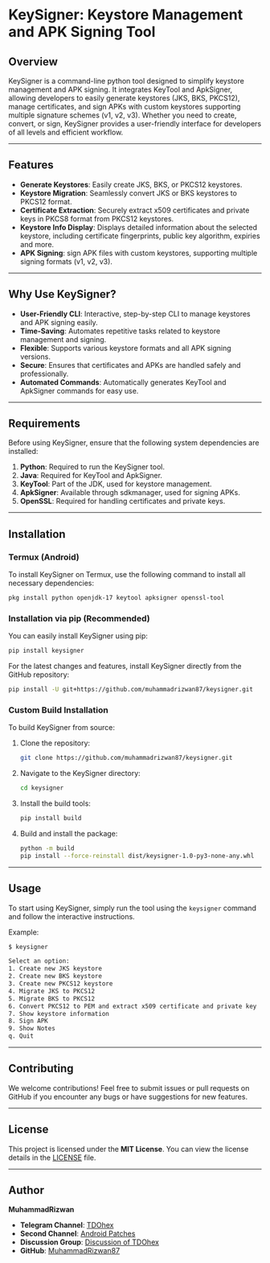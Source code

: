 # KeySigner: Keystore Management and APK Signing Tool

## Overview
KeySigner is a command-line python tool designed to simplify keystore management and APK signing. It integrates KeyTool and ApkSigner, allowing developers to easily generate keystores (JKS, BKS, PKCS12), manage certificates, and sign APKs with custom keystores supporting multiple signature schemes (v1, v2, v3). Whether you need to create, convert, or sign, KeySigner provides a user-friendly interface for developers of all levels and efficient workflow.

---

## Features

- **Generate Keystores**: Easily create JKS, BKS, or PKCS12 keystores.
- **Keystore Migration**: Seamlessly convert JKS or BKS keystores to PKCS12 format.
- **Certificate Extraction**: Securely extract x509 certificates and private keys in PKCS8 format from PKCS12 keystores.
- **Keystore Info Display**: Displays detailed information about the selected keystore, including certificate fingerprints, public key algorithm, expiries and more.
- **APK Signing**: sign APK files with custom keystores, supporting multiple signing formats (v1, v2, v3).

---

## Why Use KeySigner?

- **User-Friendly CLI**: Interactive, step-by-step CLI to manage keystores and APK signing easily.
- **Time-Saving**: Automates repetitive tasks related to keystore management and signing.
- **Flexible**: Supports various keystore formats and all APK signing versions.
- **Secure**: Ensures that certificates and APKs are handled safely and professionally.
- **Automated Commands**: Automatically generates KeyTool and ApkSigner commands for easy use.

---

## Requirements

Before using KeySigner, ensure that the following system dependencies are installed:

1. **Python**: Required to run the KeySigner tool.
2. **Java**: Required for KeyTool and ApkSigner.
3. **KeyTool**: Part of the JDK, used for keystore management.
4. **ApkSigner**: Available through sdkmanager, used for signing APKs.
5. **OpenSSL**: Required for handling certificates and private keys.

---

## Installation

### Termux (Android)

To install KeySigner on Termux, use the following command to install all necessary dependencies:

```bash
pkg install python openjdk-17 keytool apksigner openssl-tool
```

### Installation via pip (Recommended)

You can easily install KeySigner using pip:

```bash
pip install keysigner
```

For the latest changes and features, install KeySigner directly from the GitHub repository:

```bash
pip install -U git+https://github.com/muhammadrizwan87/keysigner.git
```

### Custom Build Installation

To build KeySigner from source:

1. Clone the repository:

    ```bash
    git clone https://github.com/muhammadrizwan87/keysigner.git
    ```

2. Navigate to the KeySigner directory:

    ```bash
    cd keysigner
    ```

3. Install the build tools:

    ```bash
    pip install build
    ```

4. Build and install the package:

    ```bash
    python -m build
    pip install --force-reinstall dist/keysigner-1.0-py3-none-any.whl
    ```

---

## Usage

To start using KeySigner, simply run the tool using the `keysigner` command and follow the interactive instructions.

Example:

```bash
$ keysigner

Select an option:
1. Create new JKS keystore
2. Create new BKS keystore
3. Create new PKCS12 keystore
4. Migrate JKS to PKCS12
5. Migrate BKS to PKCS12
6. Convert PKCS12 to PEM and extract x509 certificate and private key
7. Show keystore information
8. Sign APK
9. Show Notes
q. Quit
```

---

## Contributing

We welcome contributions! Feel free to submit issues or pull requests on GitHub if you encounter any bugs or have suggestions for new features.

---

## License

This project is licensed under the **MIT License**. You can view the license details in the [LICENSE](https://github.com/muhammadrizwan87/keysigner/blob/main/LICENSE) file.

---

## Author

**MuhammadRizwan**


- **Telegram Channel**: [TDOhex](https://TDOhex.t.me)
- **Second Channel**: [Android Patches](https://Android_Patches.t.me)
- **Discussion Group**: [Discussion of TDOhex](https://TDOhex_Discussion.t.me)
- **GitHub**: [MuhammadRizwan87](https://github.com/MuhammadRizwan87)